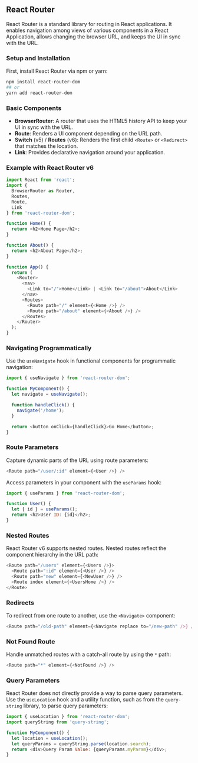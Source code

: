 ## React Router

React Router is a standard library for routing in React applications. It enables navigation among views of various components in a React Application, allows changing the browser URL, and keeps the UI in sync with the URL.

### Setup and Installation

First, install React Router via npm or yarn:

```bash
npm install react-router-dom
## or
yarn add react-router-dom
```

### Basic Components

- **BrowserRouter**: A router that uses the HTML5 history API to keep your UI in sync with the URL.
- **Route**: Renders a UI component depending on the URL path.
- **Switch** (v5) / **Routes** (v6): Renders the first child `<Route>` or `<Redirect>` that matches the location.
- **Link**: Provides declarative navigation around your application.

### Example with React Router v6

```javascript
import React from 'react';
import {
  BrowserRouter as Router,
  Routes,
  Route,
  Link
} from 'react-router-dom';

function Home() {
  return <h2>Home Page</h2>;
}

function About() {
  return <h2>About Page</h2>;
}

function App() {
  return (
    <Router>
      <nav>
        <Link to="/">Home</Link> | <Link to="/about">About</Link>
      </nav>
      <Routes>
        <Route path="/" element={<Home />} />
        <Route path="/about" element={<About />} />
      </Routes>
    </Router>
  );
}
```

### Navigating Programmatically

Use the `useNavigate` hook in functional components for programmatic navigation:

```javascript
import { useNavigate } from 'react-router-dom';

function MyComponent() {
  let navigate = useNavigate();

  function handleClick() {
    navigate('/home');
  }

  return <button onClick={handleClick}>Go Home</button>;
}
```

### Route Parameters

Capture dynamic parts of the URL using route parameters:

```javascript
<Route path="/user/:id" element={<User />} />
```

Access parameters in your component with the `useParams` hook:

```javascript
import { useParams } from 'react-router-dom';

function User() {
  let { id } = useParams();
  return <h2>User ID: {id}</h2>;
}
```

### Nested Routes

React Router v6 supports nested routes. Nested routes reflect the component hierarchy in the URL path:

```javascript
<Route path="/users" element={<Users />}>
  <Route path=":id" element={<User />} />
  <Route path="new" element={<NewUser />} />
  <Route index element={<UsersHome />} />
</Route>
```

### Redirects

To redirect from one route to another, use the `<Navigate>` component:

```javascript
<Route path="/old-path" element={<Navigate replace to="/new-path" />} />
```

### Not Found Route

Handle unmatched routes with a catch-all route by using the `*` path:

```javascript
<Route path="*" element={<NotFound />} />
```

### Query Parameters

React Router does not directly provide a way to parse query parameters. Use the `useLocation` hook and a utility function, such as from the `query-string` library, to parse query parameters:

```javascript
import { useLocation } from 'react-router-dom';
import queryString from 'query-string';

function MyComponent() {
  let location = useLocation();
  let queryParams = queryString.parse(location.search);
  return <div>Query Param Value: {queryParams.myParam}</div>;
}
```